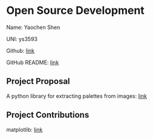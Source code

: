 # Open Source Development

Name: Yaochen Shen

UNI: ys3593

Github: [link](https://github.com/ys3593)

GitHub README: [link](https://github.com/ys3593/ys3593/blob/main/README.md)

## Project Proposal

A python library for extracting palettes from images: [link](../projects/python/palettes.md)  

## Project Contributions

matplotlib: [link](../projects/python/matplotlib.md)
